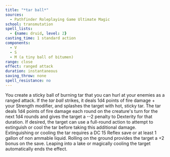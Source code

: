 ```yaml
---
title: "*tar ball*"
sources:
  - Pathfinder Roleplaying Game Ultimate Magic
school: transmutation
spell_lists:
  - {name: druid, level: 2}
casting_time: 1 standard action
components:
  - V
  - S
  - M (a tiny ball of bitumen)
range: close
effect: ranged attack
duration: instantaneous
saving_throw: none
spell_resistance: no
---
```


You create a sticky ball of burning tar that you can hurl at your enemies as a ranged attack. If the *tar ball* strikes, it deals 1d4 points of fire damage + your Strength modifier, and splashes the target with hot, sticky tar. The tar deals 1d4 points of fire damage each round on the creature's turn for the next 1d4 rounds and gives the target a --2 penalty to Dexterity for that duration. If desired, the target can use a full-round action to attempt to extinguish or cool the tar before taking this additional damage. Extinguishing or cooling the tar requires a DC 15 Reflex save or at least 1 gallon of non ammable liquid. Rolling on the ground provides the target a +2 bonus on the save. Leaping into a lake or magically cooling the target automatically ends the effect.

